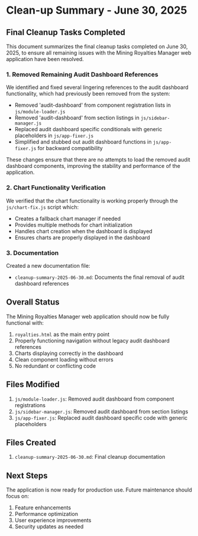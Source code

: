 # Clean-up Summary - June 30, 2025

## Final Cleanup Tasks Completed

This document summarizes the final cleanup tasks completed on June 30, 2025, to ensure all remaining issues with the Mining Royalties Manager web application have been resolved.

### 1. Removed Remaining Audit Dashboard References

We identified and fixed several lingering references to the audit dashboard functionality, which had previously been removed from the system:

- Removed 'audit-dashboard' from component registration lists in `js/module-loader.js`
- Removed 'audit-dashboard' from section listings in `js/sidebar-manager.js`
- Replaced audit dashboard specific conditionals with generic placeholders in `js/app-fixer.js`
- Simplified and stubbed out audit dashboard functions in `js/app-fixer.js` for backward compatibility

These changes ensure that there are no attempts to load the removed audit dashboard components, improving the stability and performance of the application.

### 2. Chart Functionality Verification

We verified that the chart functionality is working properly through the `js/chart-fix.js` script which:

- Creates a fallback chart manager if needed
- Provides multiple methods for chart initialization
- Handles chart creation when the dashboard is displayed
- Ensures charts are properly displayed in the dashboard

### 3. Documentation

Created a new documentation file:
- `cleanup-summary-2025-06-30.md`: Documents the final removal of audit dashboard references

## Overall Status

The Mining Royalties Manager web application should now be fully functional with:

1. `royalties.html` as the main entry point
2. Properly functioning navigation without legacy audit dashboard references
3. Charts displaying correctly in the dashboard
4. Clean component loading without errors
5. No redundant or conflicting code

## Files Modified

1. `js/module-loader.js`: Removed audit dashboard from component registrations
2. `js/sidebar-manager.js`: Removed audit dashboard from section listings
3. `js/app-fixer.js`: Replaced audit dashboard specific code with generic placeholders

## Files Created

1. `cleanup-summary-2025-06-30.md`: Final cleanup documentation

## Next Steps

The application is now ready for production use. Future maintenance should focus on:

1. Feature enhancements
2. Performance optimization
3. User experience improvements
4. Security updates as needed
